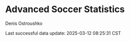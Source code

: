# Advanced Soccer Statistics
Denis Ostroushko

<!-- gfm -->

Last successful data update: 2025-03-12 08:25:31 CST
